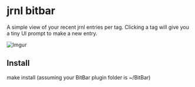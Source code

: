 # jrnl bitbar
A simple view of your recent jrnl entries per tag.
Clicking a tag will give you a tiny UI prompt to make a new entry.

![Imgur](https://i.imgur.com/0spTP0y.png)

## Install

make install (assuming your BitBar plugin folder is ~/BitBar)

